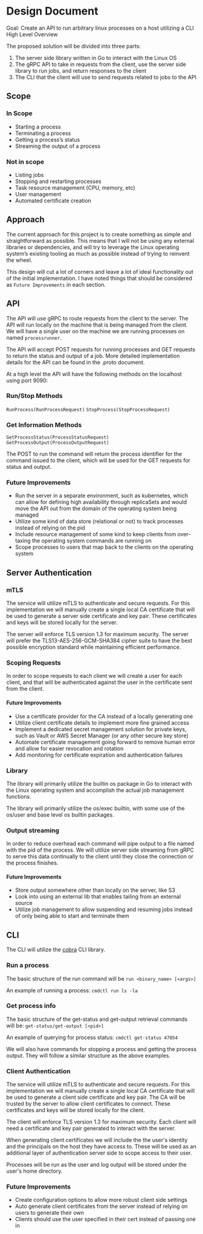 # Design Document

Goal: Create an API to run arbitrary linux processes on a host utilizing a CLI
High Level Overview

The proposed solution will be divided into three parts:
1. The server side library written in Go to interact with the Linux OS
2. The gRPC API to take in requests from the client, use the server side library to run jobs, and return responses to the client
3. The CLI that the client will use to send requests related to jobs to the API

## Scope

### In Scope
* Starting a process
* Terminating a process
* Getting a process’s status
* Streaming the output of a process 

### Not in scope
* Listing jobs
* Stopping and restarting processes
* Task resource management (CPU, memory, etc)
* User management
* Automated certificate creation

## Approach
The current approach for this project is to create something as simple and straightforward as possible. This means that I will not be using any external libraries or dependencies, and will try to leverage the Linux operating system’s existing tooling as much as possible instead of trying to reinvent the wheel. 

This design will cut a lot of corners and leave a lot of ideal functionality out of the initial implementation. I have noted things that should be considered as `Future Improvements` in each section.

## API
The API will use gRPC to route requests from the client to the server. The API will run locally on the machine that is being managed from the client. We will have a single user on the machine we are running processes on named `processrunner`.

The API will accept POST requests for running processes and GET requests to return the status and output of a job. More detailed implementation details for the API can be found in the .proto document.

At a high level the API will have the following methods on the localhost using port 9090:

### Run/Stop Methods
`RunProcess(RunProcessRequest)`
`StopProcess(StopProcessRequest)`

### Get Information Methods
`GetProcessStatus(ProcessStatusRequest)`
`GetProcessOutput(ProcessOutputRequest)`

The POST to run the command will return the process identifier for the command issued to the client, which will be used for the GET requests for status and output.

### Future Improvements
* Run the server in a separate environment, such as kubernetes, which can allow for defining high availability through replicaSets and would move the API out from the domain of the operating system being managed
* Utilize some kind of data store (relational or not) to track processes instead of relying on the pid
* Include resource management of some kind to keep clients from over-taxing the operating system commands are running on
* Scope processes to users that map back to the clients on the operating system

## Server Authentication

### mTLS
The service will utilize mTLS to authenticate and secure requests. For this implementation we will manually create a single local CA certificate that will be used to generate a server side certificate and key pair. These certificates and keys will be stored locally for the server.

The server will enforce TLS version 1.3 for maximum security. The server will prefer the TLS13-AES-256-GCM-SHA384 cipher suite to have the best possible encryption standard while maintaining efficient performance. 

### Scoping Requests
In order to scope requests to each client we will create a user for each client, and that will be authenticated against the user in the certificate sent from the client.

#### Future Improvements
* Use a certificate provider for the CA instead of a locally generating one
* Utilize client certificate details to implement more fine grained access
* Implement a dedicated secret management solution for private keys, such as Vault or AWS Secret Manager (or any other secure key store)
* Automate certificate management going forward to remove human error and allow for easier revocation and rotation
* Add monitoring for certificate expiration and authentication failures

### Library
The library will primarily utilize the builtin os package in Go to interact with the Linux operating system and accomplish the actual job management functions.

The library will primarily utilize the os/exec builtin, with some use of the os/user and base level os builtin packages.

### Output streaming
In order to reduce overhead each command will pipe output to a file named with the pid of the process. We will utilize server side streaming from gRPC to serve this data continually to the client until they close the connection or the process finishes.

#### Future Improvements
* Store output somewhere other than locally on the server, like S3
* Look into using an external lib that enables tailing from an external source
* Utilize job management to allow suspending and resuming jobs instead of only being able to start and terminate them

## CLI
The CLI will utilize the [cobra](https://github.com/spf13/cobra) CLI library.

### Run a process
The basic structure of the run command will be `run <binary_name> [<args>]`

An example of running a process: `cmdctl run ls -la`

### Get process info
The basic structure of the get-status and get-output retrieval commands will be: `get-status/get-output [<pid>]`

An example of querying for process status: `cmdctl get-status 47854`

We will also have commands for stopping a process and getting the process output. They will follow a similar structure as the above examples.


### Client Authentication
The service will utilize mTLS to authenticate and secure requests. For this implementation we will manually create a single local CA certificate that will be used to generate a client side certificate and key pair. The CA will be trusted by the server to allow client certificates to connect. These certificates and keys will be stored locally for the client.

The client will enforce TLS version 1.3 for maximum security. Each client will need a certificate and key pair generated to interact with the server.

When generating client certificates we will include the the user's identity and the principals on the host they have access to. These will be used as an additional layer of authentication server side to scope access to their user. 

Processes will be run as the user and log output will be stored under the user's home directory.

### Future Improvements
* Create configuration options to allow more robust client side settings
* Auto generate client certificates from the server instead of relying on users to generate their own
* Clients should use the user specified in their cert instead of passing one in
